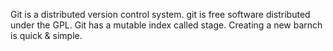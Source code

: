 Git is a distributed version control system.
git is free software distributed under the GPL.
Git has a mutable index called stage.
Creating a new barnch is quick & simple.
